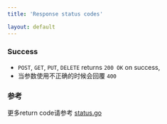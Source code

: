 ```yaml
---
title: 'Response status codes'

layout: default
---
```


### Success

* `POST`, `GET`, `PUT`, `DELETE` returns `200 OK` on success,
* 当参数使用不正确的时候会回覆 `400`

### 参考

更多return code请参考 [status.go](https://golang.org/src/net/http/status.go)
